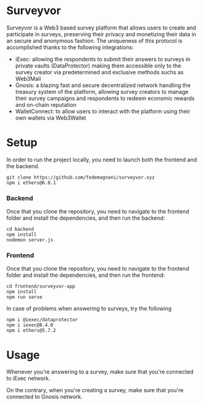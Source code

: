 # Surveyvor
Surveyvor is a Web3 based survey platform that allows users to create and participate in surveys, preserving their privacy and monetizing their data in an secure and anonymous fashion.
The uniqueness of this protocol is accomplished thanks to the following integrations:
- iExec: allowing the respondents to submit their answers to surveys in private vaults (DataProtector) making them accessible only to the survey creator via predetermined and exclusive methods suchs as Web3Mail 
- Gnosis: a blazing fast and secure decentralized network handling the treasury system of the platform, allowing survey creators to manage their survey campaigns and respondents to redeem economic rewards and on-chain reputation 
- WalletConnect: to allow users to interact with the platform using their own wallets via Web3Wallet 
# Setup
In order to run the project locally, you need to launch both the frontend and the backend.
```
git clone https://github.com/fedemagnani/surveyvor.xyz
npm i ethers@6.8.1
```
### Backend
Once that you clone the repository, you need to navigate to the frontend folder and install the dependencies, and then run the backend:
```
cd backend
npm install
nodemon server.js
```

### Frontend
Once that you clone the repository, you need to navigate to the frontend folder and install the dependencies, and then run the frontend:
```
cd frontend/surveyvor-app
npm install
npm run serve
```

In case of problems when answering to surveys, try the following
```
npm i @iexec/dataprotector
npm i iexec@8.4.0
npm i ethers@5.7.2
```

# Usage
Whenever you're answering to a survey, make sure that you're connected to iExec network.

On the contrary, when you're creating a survey, make sure that you're connected to Gnosis network. 

